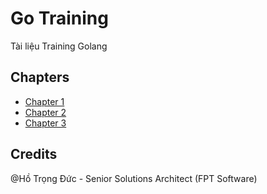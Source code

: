 # Go Training

Tài liệu Training Golang

## Chapters

- [Chapter 1](docs/CHAPTER_1.md)
- [Chapter 2](docs/CHAPTER_2.md)
- [Chapter 3](docs/CHAPTER_3.md)

## Credits

@Hồ Trọng Đức - Senior Solutions Architect (FPT Software)